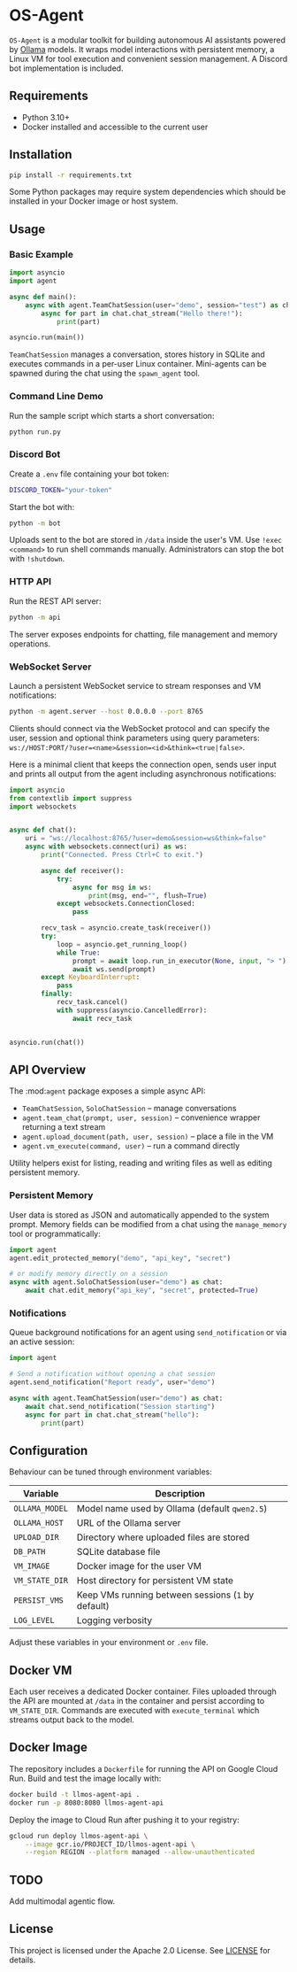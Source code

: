 # OS-Agent

`OS-Agent` is a modular toolkit for building autonomous AI assistants powered by [Ollama](https://ollama.com) models. It wraps model interactions with persistent memory, a Linux VM for tool execution and convenient session management. A Discord bot implementation is included.

## Requirements

- Python 3.10+
- Docker installed and accessible to the current user

## Installation

```bash
pip install -r requirements.txt
```

Some Python packages may require system dependencies which should be installed in your Docker image or host system.

## Usage

### Basic Example

```python
import asyncio
import agent

async def main():
    async with agent.TeamChatSession(user="demo", session="test") as chat:
        async for part in chat.chat_stream("Hello there!"):
            print(part)

asyncio.run(main())
```

`TeamChatSession` manages a conversation, stores history in SQLite and executes commands in a per-user Linux container. Mini-agents can be spawned during the chat using the `spawn_agent` tool.

### Command Line Demo

Run the sample script which starts a short conversation:

```bash
python run.py
```

### Discord Bot

Create a `.env` file containing your bot token:

```bash
DISCORD_TOKEN="your-token"
```

Start the bot with:

```bash
python -m bot
```

Uploads sent to the bot are stored in `/data` inside the user's VM. Use `!exec <command>` to run shell commands manually. Administrators can stop the bot with `!shutdown`.
### HTTP API

Run the REST API server:
```bash
python -m api
```


The server exposes endpoints for chatting, file management and memory operations.

### WebSocket Server

Launch a persistent WebSocket service to stream responses and VM notifications:

```bash
python -m agent.server --host 0.0.0.0 --port 8765
```

Clients should connect via the WebSocket protocol and can specify the user,
session and optional think parameters using query parameters:
`ws://HOST:PORT/?user=<name>&session=<id>&think=<true|false>`.

Here is a minimal client that keeps the connection open, sends user input and
prints all output from the agent including asynchronous notifications:

```python
import asyncio
from contextlib import suppress
import websockets


async def chat():
    uri = "ws://localhost:8765/?user=demo&session=ws&think=false"
    async with websockets.connect(uri) as ws:
        print("Connected. Press Ctrl+C to exit.")

        async def receiver():
            try:
                async for msg in ws:
                    print(msg, end="", flush=True)
            except websockets.ConnectionClosed:
                pass

        recv_task = asyncio.create_task(receiver())
        try:
            loop = asyncio.get_running_loop()
            while True:
                prompt = await loop.run_in_executor(None, input, "> ")
                await ws.send(prompt)
        except KeyboardInterrupt:
            pass
        finally:
            recv_task.cancel()
            with suppress(asyncio.CancelledError):
                await recv_task


asyncio.run(chat())
```



## API Overview

The :mod:`agent` package exposes a simple async API:

- `TeamChatSession`, `SoloChatSession` – manage conversations
- `agent.team_chat(prompt, user, session)` – convenience wrapper returning a text stream
- `agent.upload_document(path, user, session)` – place a file in the VM
- `agent.vm_execute(command, user)` – run a command directly

Utility helpers exist for listing, reading and writing files as well as editing persistent memory.

### Persistent Memory

User data is stored as JSON and automatically appended to the system prompt.
Memory fields can be modified from a chat using the `manage_memory` tool or programmatically:

```python
import agent
agent.edit_protected_memory("demo", "api_key", "secret")

# or modify memory directly on a session
async with agent.SoloChatSession(user="demo") as chat:
    await chat.edit_memory("api_key", "secret", protected=True)
```

### Notifications

Queue background notifications for an agent using ``send_notification`` or via
an active session:

```python
import agent

# Send a notification without opening a chat session
agent.send_notification("Report ready", user="demo")

async with agent.TeamChatSession(user="demo") as chat:
    await chat.send_notification("Session starting")
    async for part in chat.chat_stream("hello"):
        print(part)
```

## Configuration

Behaviour can be tuned through environment variables:

| Variable | Description |
| --- | --- |
| `OLLAMA_MODEL` | Model name used by Ollama (default `qwen2.5`) |
| `OLLAMA_HOST` | URL of the Ollama server |
| `UPLOAD_DIR` | Directory where uploaded files are stored |
| `DB_PATH` | SQLite database file |
| `VM_IMAGE` | Docker image for the user VM |
| `VM_STATE_DIR` | Host directory for persistent VM state |
| `PERSIST_VMS` | Keep VMs running between sessions (`1` by default) |
| `LOG_LEVEL` | Logging verbosity |

Adjust these variables in your environment or `.env` file.

## Docker VM

Each user receives a dedicated Docker container. Files uploaded through the API are mounted at `/data` in the container and persist according to `VM_STATE_DIR`. Commands are executed with `execute_terminal` which streams output back to the model.

## Docker Image

The repository includes a `Dockerfile` for running the API on Google Cloud Run.
Build and test the image locally with:

```bash
docker build -t llmos-agent-api .
docker run -p 8080:8080 llmos-agent-api
```

Deploy the image to Cloud Run after pushing it to your registry:

```bash
gcloud run deploy llmos-agent-api \
    --image gcr.io/PROJECT_ID/llmos-agent-api \
    --region REGION --platform managed --allow-unauthenticated
```

## TODO

Add multimodal agentic flow.

## License

This project is licensed under the Apache 2.0 License. See [LICENSE](LICENSE) for details.

